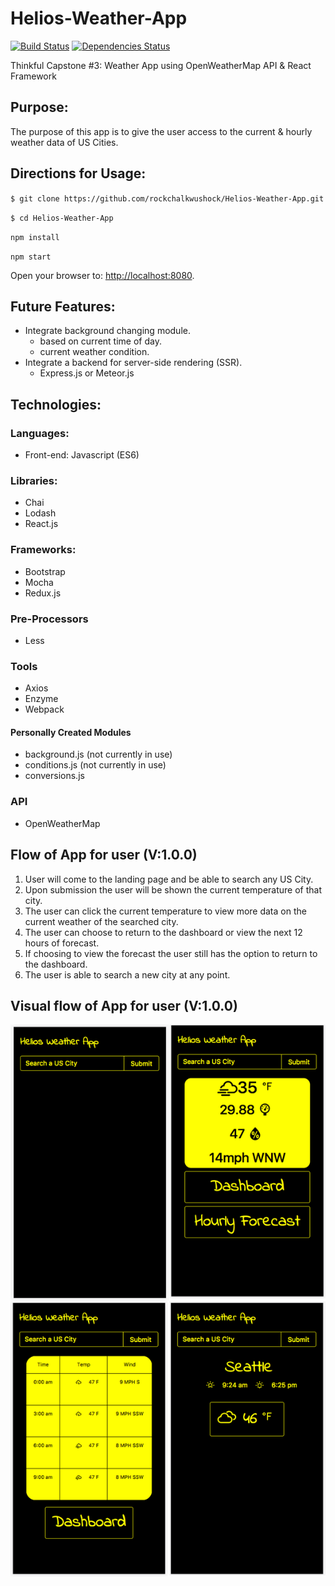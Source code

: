 # Helios-Weather-App
[![Build Status](https://travis-ci.org/rockchalkwushock/Helios-Weather-App.svg?branch=v1.0.0)](https://travis-ci.org/rockchalkwushock/Helios-Weather-App)
[![Dependencies Status](https://david-dm.org/rockchalkwushock/Helios-Weather-App.svg?branch=v1.0.0)](https://david-dm.org/rockchalkwushock/Helios-Weather-App.svg)

Thinkful Capstone #3: Weather App using OpenWeatherMap API &amp; React Framework

## Purpose:
The purpose of this app is to give the user access to the current & hourly weather data of US Cities.

## Directions for Usage:

`$ git clone https://github.com/rockchalkwushock/Helios-Weather-App.git`

`$ cd Helios-Weather-App`

`npm install`

`npm start`

Open your browser to: [http://localhost:8080](http://localhost:8080).

## Future Features:
  - Integrate background changing module.
    * based on current time of day.
    * current weather condition.
  - Integrate a backend for server-side rendering (SSR).
    * Express.js or Meteor.js


## Technologies:


### Languages:
  - Front-end: Javascript (ES6)


### Libraries:
  - Chai
  - Lodash
  - React.js


### Frameworks:
  - Bootstrap
  - Mocha
  - Redux.js


### Pre-Processors
  - Less


### Tools
  - Axios
  - Enzyme
  - Webpack

#### Personally Created Modules
  - background.js (not currently in use)
  - conditions.js (not currently in use)
  - conversions.js


### API
  - OpenWeatherMap

## Flow of App for user (V:1.0.0)

1. User will come to the landing page and be able to search any US City.
2. Upon submission the user will be shown the current temperature of that city.
3. The user can click the current temperature to view more data on the current weather of the searched city.
4. The user can choose to return to the dashboard or view the next 12 hours of forecast.
5. If choosing to view the forecast the user still has the option to return to the dashboard.
6. The user is able to search a new city at any point.

## Visual flow of App for user (V:1.0.0)

![sprite](https://github.com/rockchalkwushock/Helios-Weather-App/blob/v1.0.0/img/sprites.png "Visual App Flow")

